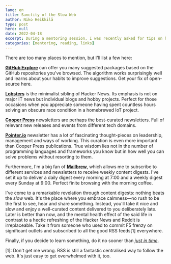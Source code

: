 ```yaml
---
lang: en
title: Sanctity of the Slow Web
author: Niko Heikkilä
type: post
hero: null
date: 2022-04-18
excerpt: During a mentoring session, I was recently asked for tips on how to keep up with the tech world.
categories: [mentoring, reading, links]
---
```


There are too many places to mention, but I'll list a few here:

[**GitHub Explore**](https://github.com/explore) can offer you many suggested packages based on the GitHub repositories you've browsed. The algorithm works surprisingly well and learns about your habits to improve suggestions. Get your fix of open-source here.

[**Lobsters**](https://lobste.rs/) is the minimalist sibling of Hacker News. Its emphasis is not on major IT news but individual blogs and hobby projects. Perfect for those occasions when you appreciate someone having spent countless hours solving an obscure race condition in a homebrewed IoT project.

[**Cooper Press**](https://cooperpress.com/publications/) newsletters are perhaps the best-curated newsletters. Full of relevant new releases and events from different tech domains.

[**Pointer.io**](https://www.pointer.io/) newsletter has a lot of fascinating thought-pieces on leadership, management and ways of working. This curation is even more important than Cooper Press publications. True wisdom lies not in the number of programming languages and frameworks you know but in how well you can solve problems without resorting to them.

Furthermore, I'm a big fan of [**Mailbrew**](https://mailbrew.com/), which allows me to subscribe to different services and newsletters to receive weekly content digests. I've set it up to deliver a daily digest every morning at 7:00 and a weekly digest every Sunday at 9:00. Perfect finite browsing with the morning coffee.

I've come to a remarkable revelation through content digests: nothing beats the *slow* web. It's the place where you embrace calmness—no rush to be the first to see, hear and share something. Instead, you'll take it nice and slow and enjoy a well-curated content delivered to you deliberately late. Later is better than now, and the mental health effect of the said life in contrast to a hectic refreshing of the Hacker News and Reddit is irreplaceable. Take it from someone who used to commit F5 frenzy on significant outlets and subscribed to all the good RSS feeds[1] everywhere.

Finally, if you decide to learn something, do it no sooner than [_just in time_](https://nikoheikkila.fi/blog/fight-the-inner-impostor-with-just-in-time-learning/).

[1]: Don't get me wrong. RSS is still a fantastic centralised way to follow the web. It's just easy to get overwhelmed with it, too.
